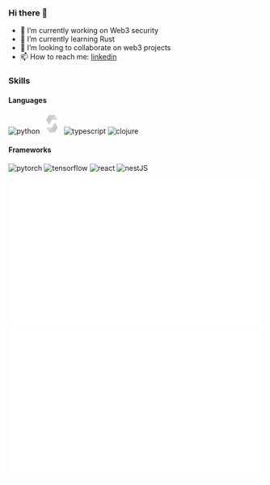 ### Hi there 👋

- 🔭 I’m currently working on Web3 security
- 🌱 I’m currently learning Rust
- 👯 I’m looking to collaborate on web3 projects
- 📫 How to reach me: [linkedin](https://www.linkedin.com/in/leonardo-natale/)

<!--
**xNJL/xNJL** is a ✨ _special_ ✨ repository because its `README.md` (this file) appears on your GitHub profile.

Here are some ideas to get you started:

- 🔭 I’m currently working on ...
- 🌱 I’m currently learning ...
- 👯 I’m looking to collaborate on ...
- 🤔 I’m looking for help with ...
- 💬 Ask me about ...
- 📫 How to reach me: ...
- 😄 Pronouns: ...
- ⚡ Fun fact: ...
-->

### Skills
#### Languages
<p>
  <img src="https://www.vectorlogo.zone/logos/python/python-icon.svg" alt="python" width="40" height="40"/>  
  <img src="https://raw.githubusercontent.com/vscode-icons/vscode-icons/master/icons/file_type_solidity.svg" alt="solidity" width="40"          height="40"/>
  <img src="https://www.vectorlogo.zone/logos/typescriptlang/typescriptlang-icon.svg" alt="typescript" width="40" height="40"/>  
  <img src="https://www.vectorlogo.zone/logos/clojure/clojure-icon.svg" alt="clojure" width="40" height="40"/>  
</p>

#### Frameworks

<p>
  <img src="https://www.vectorlogo.zone/logos/pytorch/pytorch-icon.svg" alt="pytorch" width="40" height="40"/> 
  <img src="https://www.vectorlogo.zone/logos/tensorflow/tensorflow-icon.svg" alt="tensorflow" width="40" height="40"/>
  <img src="https://www.vectorlogo.zone/logos/reactjs/reactjs-icon.svg" alt="react" width="40" height="40"/>  
  <img src="https://www.vectorlogo.zone/logos/nestjs/nestjs-icon.svg" alt="nestJS" width="40" height="40"/>
</p>

![](https://raw.githubusercontent.com/LeonardoNatale/github-stats/master/generated/overview.svg#gh-dark-mode-only)
![](https://raw.githubusercontent.com/LeonardoNatale/github-stats/master/generated/languages.svg#gh-dark-mode-only)

